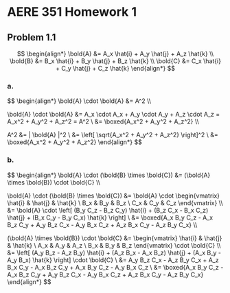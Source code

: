 # AERE 351 Homework 1

## Problem 1.1

$$
\begin{align*}
  \bold{A} &= A_x \hat{i} + A_y \hat{j} + A_z \hat{k} \\
  \bold{B} &= B_x \hat{i} + B_y \hat{j} + B_z \hat{k} \\
  \bold{C} &= C_x \hat{i} + C_y \hat{j} + C_z \hat{k}
\end{align*}
$$

### a.

$$
\begin{align*}
  \bold{A} \cdot \bold{A} &= A^2 \\\\

  \bold{A} \cdot \bold{A} &= A_x \cdot A_x + A_y \cdot A_y + A_z \cdot A_z = A_x^2 + A_y^2 + A_z^2 = A^2 \\
  &= \boxed{A_x^2 + A_y^2 + A_z^2} \\\\

  A^2 &= | \bold{A} |^2 \\
  &= \left[ \sqrt{A_x^2 + A_y^2 + A_z^2} \right]^2 \\
  &= \boxed{A_x^2 + A_y^2 + A_z^2}
\end{align*}
$$

### b.

$$
\begin{align*}
  \bold{A} \cdot (\bold{B} \times \bold{C}) &= (\bold{A} \times \bold{B}) \cdot \bold{C} \\\\

  \bold{A} \cdot (\bold{B} \times \bold{C}) &= \bold{A} \cdot
    \begin{vmatrix}
      \hat{i} & \hat{j} & \hat{k} \\
      B_x & B_y & B_z \\
      C_x & C_y & C_z
    \end{vmatrix} \\\\
  &= \bold{A} \cdot \left[ (B_y C_z - B_z C_y) \hat{i} + (B_z C_x - B_x C_z) \hat{j} + (B_x C_y - B_y C_x) \hat{k} \right] \\
  &= \boxed{A_x B_y C_z - A_x B_z C_y + A_y B_z C_x - A_y B_x C_z + A_z B_x C_y - A_z B_y C_x} \\\\

  (\bold{A} \times \bold{B}) \cdot \bold{C} &=
    \begin{vmatrix}
      \hat{i} & \hat{j} & \hat{k} \\
      A_x & A_y & A_z \\
      B_x & B_y & B_z
    \end{vmatrix} \cdot \bold{C} \\\\
  &= \left[ (A_y B_z - A_z B_y) \hat{i} + (A_z B_x - A_x B_z) \hat{j} + (A_x B_y - A_y B_x) \hat{k} \right] \cdot \bold{C} \\
  &= A_y B_z C_x - A_z B_y C_x + A_z B_x C_y - A_x B_z C_y + A_x B_y C_z - A_y B_x C_z \\
  &= \boxed{A_x B_y C_z - A_x B_z C_y + A_y B_z C_x - A_y B_x C_z + A_z B_x C_y - A_z B_y C_x}
\end{align*}
$$
